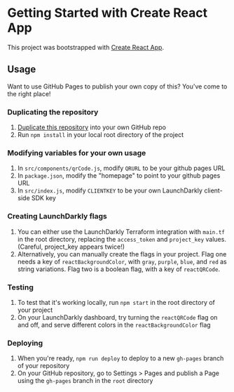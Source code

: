 # Getting Started with Create React App

This project was bootstrapped with [Create React App](https://github.com/facebook/create-react-app).

## Usage

Want to use GitHub Pages to publish your own copy of this? You've come to the right place!

### Duplicating the repository

1. [Duplicate this repository](https://docs.github.com/en/repositories/creating-and-managing-repositories/duplicating-a-repository) into your own GitHub repo
1. Run `npm install` in your local root directory of the project

### Modifying variables for your own usage

1. In `src/components/qrCode.js`, modify `QRURL` to be your github pages URL
1. In `package.json`, modify the "homepage" to point to your github pages URL
1. In `src/index.js`, modify `CLIENTKEY` to be your own LaunchDarkly client-side SDK key

### Creating LaunchDarkly flags

1. You can either use the LaunchDarkly Terraform integration with `main.tf` in the root directory, replacing the `access_token` and `project_key` values. (Careful, project_key appears twice!)
1. Alternatively, you can manually create the flags in your project. Flag one needs a key of `reactBackgroundColor`, with `gray`, `purple`, `blue`, and `red` as string variations. Flag two is a boolean flag, with a key of `reactQRCode`.

### Testing

1. To test that it's working locally, run `npm start` in the root directory of your project
1. On your LaunchDarkly dashboard, try turning the `reactQRCode` flag on and off, and serve different colors in the `reactBackgroundColor` flag

### Deploying

1. When you're ready, `npm run deploy` to deploy to a new `gh-pages` branch of your repository
1. On your GitHub repository, go to Settings > Pages and publish a Page using the `gh-pages` branch in the `root` directory
